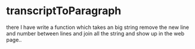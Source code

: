 # transcriptToParagraph
there I have write a function which takes an big string remove the new line and number between lines and join all the string and show up in the web page..
